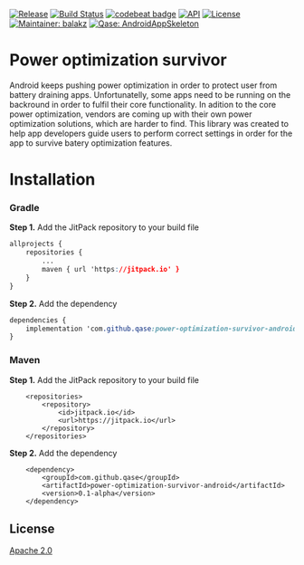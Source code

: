 
[![Release](https://jitpack.io/v/Qase/power-optimization-survivor-android.svg)](https://jitpack.io/#Qase/power-optimization-survivor-android)
[![Build Status](https://travis-ci.org/Qase/power-optimization-survivor-android.svg?branch=master)](https://travis-ci.org/Qase/power-optimization-survivor-android)
[![codebeat badge](https://codebeat.co/badges/5a711533-9d78-4c53-ac9a-c27ff79593f8)](https://codebeat.co/projects/github-com-qase-power-optimization-survivor-android-master)
[![API](https://img.shields.io/badge/API-21%2B-brightgreen.svg?style=flat)](https://android-arsenal.com/api?level=21)
[![License](https://img.shields.io/badge/License-Apache%202.0-blue.svg)](https://opensource.org/licenses/Apache-2.0)
[![Maintainer: balakz](https://img.shields.io/badge/Maintainer-balakz-purple.svg)](mailto:balakz@quanti.cz)
[![Qase: AndroidAppSkeleton](https://img.shields.io/badge/Qase-Power%20optimization%20survivor-ff69b4.svg)](https://github.com/Qase/power-optimization-survivor-android)

# Power optimization survivor
Android keeps pushing power optimization in order to protect user from battery draining apps. Unfortunatelly, some apps need to be running on the backround in order to fulfil their core functionality. In adition to the core power optimization, vendors are coming up with their own power optimization solutions, which are harder to find. This library was created to help app developers guide users to perform correct settings in order for the app to survive batery optimization features.

# Installation
### Gradle
**Step 1.**  Add the JitPack repository to your build file
```css
allprojects {
	repositories {
		...
		maven { url 'https://jitpack.io' }
	}
}
```
**Step 2.**  Add the dependency
```css
dependencies {
	implementation 'com.github.qase:power-optimization-survivor-android:0.1-alpha'
}
```
### Maven
**Step 1.**  Add the JitPack repository to your build file
```markup
	<repositories>
		<repository>
		    <id>jitpack.io</id>
		    <url>https://jitpack.io</url>
		</repository>
	</repositories>
```
**Step 2.**  Add the dependency
```markup
	<dependency>
	    <groupId>com.github.qase</groupId>
	    <artifactId>power-optimization-survivor-android</artifactId>
	    <version>0.1-alpha</version>
	</dependency>
```

## License
[Apache 2.0](https://www.apache.org/licenses/LICENSE-2.0)
